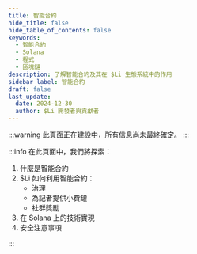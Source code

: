 ```yaml
---
title: 智能合約
hide_title: false
hide_table_of_contents: false
keywords:
  - 智能合約
  - Solana
  - 程式
  - 區塊鏈
description: 了解智能合約及其在 $Li 生態系統中的作用
sidebar_label: 智能合約
draft: false
last_update:
  date: 2024-12-30
  author: $Li 開發者與貢獻者
---
```


:::warning
此頁面正在建設中，所有信息尚未最終確定。
:::

:::info
在此頁面中，我們將探索：

1. 什麼是智能合約
2. $Li 如何利用智能合約：
   - 治理
   - 為記者提供小費罐
   - 社群獎勵
3. 在 Solana 上的技術實現
4. 安全注意事項

:::
